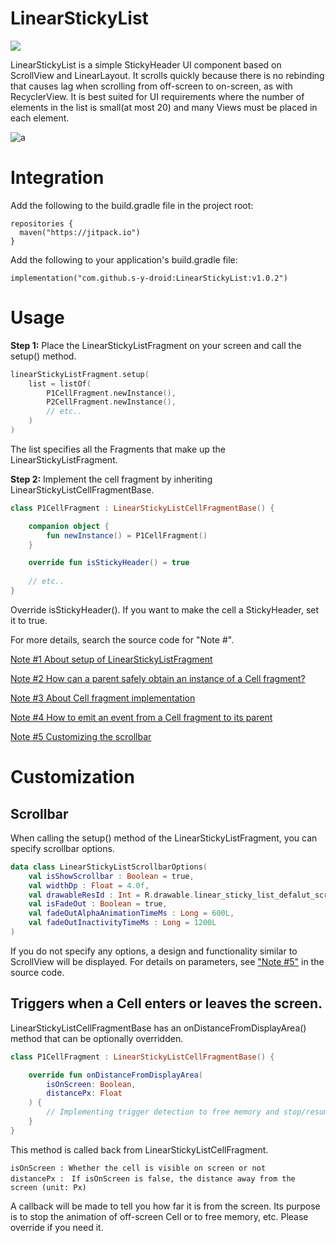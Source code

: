 # LinearStickyList
[![](https://jitpack.io/v/s-y-droid/LinearStickyList.svg)](https://jitpack.io/#s-y-droid/LinearStickyList)

LinearStickyList is a simple StickyHeader UI component based on ScrollView and LinearLayout.
It scrolls quickly because there is no rebinding that causes lag when scrolling from off-screen to on-screen, as with RecyclerView.
It is best suited for UI requirements where the number of elements in the list is small(at most 20) and many Views must be placed in each element.

![a](https://github.com/user-attachments/assets/1f3a52bf-3e7a-427e-a4a0-bd1ae1d831d1)

# Integration
Add the following to the build.gradle file in the project root:
```
repositories {
  maven("https://jitpack.io")
}
```
Add the following to your application's build.gradle file:
```
implementation("com.github.s-y-droid:LinearStickyList:v1.0.2")
```

# Usage

<b>Step 1:</b> Place the LinearStickyListFragment on your screen and call the setup() method.
```kotlin
linearStickyListFragment.setup(
    list = listOf(
        P1CellFragment.newInstance(),
        P2CellFragment.newInstance(),
        // etc..
    )
)
```
The list specifies all the Fragments that make up the LinearStickyListFragment.

<b>Step 2:</b> Implement the cell fragment by inheriting LinearStickyListCellFragmentBase.
```kotlin
class P1CellFragment : LinearStickyListCellFragmentBase() {

    companion object {
        fun newInstance() = P1CellFragment()
    }

    override fun isStickyHeader() = true
    
    // etc..
}
```
Override isStickyHeader(). If you want to make the cell a StickyHeader, set it to true.

For more details, search the source code for "Note #".

[Note #1 About setup of LinearStickyListFragment](https://github.com/s-y-droid/LinearStickyList/blob/master/app/src/main/java/com/example/stickyheader/MainActivity.kt#L36)

[Note #2 How can a parent safely obtain an instance of a Cell fragment?](https://github.com/s-y-droid/LinearStickyList/blob/master/app/src/main/java/com/example/stickyheader/MainActivity.kt#L101)

[Note #3 About Cell fragment implementation](https://github.com/s-y-droid/LinearStickyList/blob/master/app/src/main/java/com/example/stickyheader/P1CellFragment.kt#L27)

[Note #4 How to emit an event from a Cell fragment to its parent](https://github.com/s-y-droid/LinearStickyList/blob/master/app/src/main/java/com/example/stickyheader/P1CellFragment.kt#L70)

[Note #5 Customizing the scrollbar](https://github.com/s-y-droid/LinearStickyList/blob/master/app/src/main/java/com/example/stickyheader/MainActivity.kt#L53)

# Customization

## Scrollbar
When calling the setup() method of the LinearStickyListFragment, you can specify scrollbar options.
```kotlin
data class LinearStickyListScrollbarOptions(
    val isShowScrollbar : Boolean = true,
    val widthDp : Float = 4.0f,
    val drawableResId : Int = R.drawable.linear_sticky_list_defalut_scrollbar,
    val isFadeOut : Boolean = true,
    val fadeOutAlphaAnimationTimeMs : Long = 600L,
    val fadeOutInactivityTimeMs : Long = 1200L
)
```
If you do not specify any options, a design and functionality similar to ScrollView will be displayed.
For details on parameters, see ["Note #5"](https://github.com/s-y-droid/LinearStickyList/blob/master/app/src/main/java/com/example/stickyheader/MainActivity.kt#L53) in the source code.

## Triggers when a Cell enters or leaves the screen.

LinearStickyListCellFragmentBase has an onDistanceFromDisplayArea() method that can be optionally overridden.
```kotlin
class P1CellFragment : LinearStickyListCellFragmentBase() {

    override fun onDistanceFromDisplayArea(
        isOnScreen: Boolean,
        distancePx: Float
    ) {
        // Implementing trigger detection to free memory and stop/resume animation
    }
}
```
This method is called back from LinearStickyListCellFragment.
```
isOnScreen : Whether the cell is visible on screen or not
distancePx :　If isOnScreen is false, the distance away from the screen (unit: Px)
```
A callback will be made to tell you how far it is from the screen.
Its purpose is to stop the animation of off-screen Cell or to free memory, etc.
Please override if you need it.
